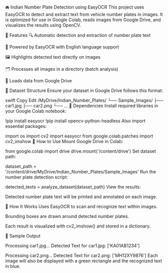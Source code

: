 🚘 Indian Number Plate Detection using EasyOCR
This project uses EasyOCR to detect and extract text from vehicle number plates in images. It is optimized for use in Google Colab, reads images from Google Drive, and visualizes the results using OpenCV.

📌 Features
🔍 Automatic detection and extraction of number plate text

🧠 Powered by EasyOCR with English language support

🖼️ Highlights detected text directly on images

🗂️ Processes all images in a directory (batch analysis)

💾 Loads data from Google Drive

📁 Dataset Structure
Ensure your dataset in Google Drive follows this format:

swift
Copy
Edit
/MyDrive/Indian_Number_Plates/
└── Sample_Images/
    ├── car1.jpg
    ├── car2.png
    └── ...
🔧 Dependencies
Install required libraries in your Google Colab notebook:


!pip install easyocr
!pip install opencv-python-headless
Also import essential packages:


import os
import cv2
import easyocr
from google.colab.patches import cv2_imshow
🚀 How to Use
Mount Google Drive in Colab:


from google.colab import drive
drive.mount('/content/drive')
Set dataset path:


dataset_path = '/content/drive/MyDrive/Indian_Number_Plates/Sample_Images'
Run the number plate detection script:


detected_texts = analyze_dataset(dataset_path)
View the results:

Detected number plate text will be printed and annotated on each image.

🧠 How It Works
Uses EasyOCR to scan and recognize text within images.

Bounding boxes are drawn around detected number plates.

Each result is visualized with cv2_imshow() and stored in a dictionary.

🧪 Sample Output

Processing car1.jpg...
Detected Text for car1.jpg: ['KA01AB1234']

Processing car2.png...
Detected Text for car2.png: ['MH12XY9876']
Each image will also be displayed with a green rectangle and the recognized text in blue.

